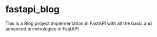 # fastapi_blog

This is a Blog project implementation in FastAPI with all the basic and advanced terminologies in FastAPI
